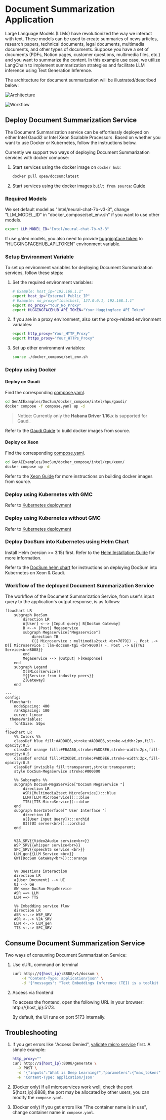 # Document Summarization Application

Large Language Models (LLMs) have revolutionized the way we interact with text. These models can be used to create summaries of news articles, research papers, technical documents, legal documents, multimedia documents, and other types of documents. Suppose you have a set of documents (PDFs, Notion pages, customer questions, multimedia files, etc.) and you want to summarize the content. In this example use case, we utilize LangChain to implement summarization strategies and facilitate LLM inference using Text Generation Inference.

The architecture for document summarization will be illustrated/described below:

![Architecture](./assets/img/docsum_architecture.png)

![Workflow](./assets/img/docsum_workflow.png)

## Deploy Document Summarization Service

The Document Summarization service can be effortlessly deployed on either Intel Gaudi2 or Intel Xeon Scalable Processors.
Based on whether you want to use Docker or Kubernetes, follow the instructions below.

Currently we support two ways of deploying Document Summarization services with docker compose:

1. Start services using the docker image on `docker hub`:

   ```bash
   docker pull opea/docsum:latest
   ```

2. Start services using the docker images `built from source`: [Guide](https://github.com/opea-project/GenAIExamples/tree/main/DocSum/docker_compose)

### Required Models

We set default model as "Intel/neural-chat-7b-v3-3", change "LLM_MODEL_ID" in "docker_compose/set_env.sh" if you want to use other models.

```bash
export LLM_MODEL_ID="Intel/neural-chat-7b-v3-3"
```

If use gated models, you also need to provide [huggingface token](https://huggingface.co/docs/hub/security-tokens) to "HUGGINGFACEHUB_API_TOKEN" environment variable.

### Setup Environment Variable

To set up environment variables for deploying Document Summarization services, follow these steps:

1. Set the required environment variables:

   ```bash
   # Example: host_ip="192.168.1.1"
   export host_ip="External_Public_IP"
   # Example: no_proxy="localhost, 127.0.0.1, 192.168.1.1"
   export no_proxy="Your_No_Proxy"     
   export HUGGINGFACEHUB_API_TOKEN="Your_Huggingface_API_Token"
   ```

2. If you are in a proxy environment, also set the proxy-related environment variables:

   ```bash
   export http_proxy="Your_HTTP_Proxy"
   export https_proxy="Your_HTTPs_Proxy"
   ```

3. Set up other environment variables:

   ```bash
   source ./docker_compose/set_env.sh
   ```

### Deploy using Docker

#### Deploy on Gaudi

Find the corresponding [compose.yaml](./docker_compose/intel/hpu/gaudi/compose.yaml).

```bash
cd GenAIExamples/DocSum/docker_compose/intel/hpu/gaudi/
docker compose -f compose.yaml up -d
```

> Notice: Currently only the **Habana Driver 1.16.x** is supported for Gaudi.

Refer to the [Gaudi Guide](./docker_compose/intel/hpu/gaudi/README.md) to build docker images from source.

#### Deploy on Xeon

Find the corresponding [compose.yaml](./docker_compose/intel/cpu/xeon/compose.yaml).

```bash
cd GenAIExamples/DocSum/docker_compose/intel/cpu/xeon/
docker compose up -d
```

Refer to the [Xeon Guide](./docker_compose/intel/cpu/xeon/README.md) for more instructions on building docker images from source.

### Deploy using Kubernetes with GMC

Refer to [Kubernetes deployment](./kubernetes/intel/README_gmc.md)

### Deploy using Kubernetes without GMC

Refer to [Kubernetes deployment](./kubernetes/intel/README.md)

### Deploy DocSum into Kubernetes using Helm Chart

Install Helm (version >= 3.15) first. Refer to the [Helm Installation Guide](https://helm.sh/docs/intro/install/) for more information.

Refer to the [DocSum helm chart](https://github.com/opea-project/GenAIInfra/tree/main/helm-charts/docsum/README.md) for instructions on deploying DocSum into Kubernetes on Xeon & Gaudi.

### Workflow of the deployed Document Summarization Service

The workflow of the Document Summarization Service, from user's input query to the application's output response, is as follows:

```mermaid
flowchart LR
    subgraph DocSum
        direction LR
        A[User] <--> |Input query| B[DocSum Gateway]
        B <--> |Post| Megaservice
        subgraph Megaservice["Megaservice"]
            direction TB
            C([ Microservice : multimedia2text <br>7079]) -. Post .-> D([ Microservice : llm-docsum-tgi <br>9000]) -. Post .-> E{{TGI Service<br>8008}}
        end
        Megaservice --> |Output| F[Response]
    end
    subgraph Legend
        X([Micsrservice])
        Y{{Service from industry peers}}
        Z[Gateway]
    end
```




```mermaid
---
config:
  flowchart:
    nodeSpacing: 400
    rankSpacing: 100
    curve: linear
  themeVariables:
    fontSize: 50px
---
flowchart LR
    %% Colors %%
    classDef blue fill:#ADD8E6,stroke:#ADD8E6,stroke-width:2px,fill-opacity:0.5
    classDef orange fill:#FBAA60,stroke:#ADD8E6,stroke-width:2px,fill-opacity:0.5
    classDef orchid fill:#C26DBC,stroke:#ADD8E6,stroke-width:2px,fill-opacity:0.5
    classDef invisible fill:transparent,stroke:transparent;
    style DocSum-MegaService stroke:#000000

    %% Subgraphs %%
    subgraph DocSum-MegaService["DocSum MegaService "]
        direction LR
        ASR([Multimedia2text MicroService]):::blue
        LLM([LLM MicroService]):::blue
        TTS([TTS MicroService]):::blue
    end
    subgraph UserInterface[" User Interface "]
        direction LR
        a([User Input Query]):::orchid
        UI([UI server<br>]):::orchid
    end


    V2A_SRV{{Video2Audio service<br>}}
    WSP_SRV{{whisper service<br>}}
    SPC_SRV{{speecht5 service <br>}}
    LLM_gen{{LLM Service <br>}}
    GW([DocSum GateWay<br>]):::orange


    %% Questions interaction
    direction LR
    a[User Document] --> UI
    UI --> GW
    GW <==> DocSum-MegaService
    ASR ==> LLM
    LLM ==> TTS

    %% Embedding service flow
    direction LR
    ASR <-.-> WSP_SRV
    ASR <-.-> V2A_SRV
    LLM <-.-> LLM_gen
    TTS <-.-> SPC_SRV

```

## Consume Document Summarization Service

Two ways of consuming Document Summarization Service:

1. Use cURL command on terminal

   ```bash
   curl http://${host_ip}:8888/v1/docsum \
       -H "Content-Type: application/json" \
       -d '{"messages": "Text Embeddings Inference (TEI) is a toolkit for deploying and serving open source text embeddings and sequence classification models. TEI enables high-performance extraction for the most popular models, including FlagEmbedding, Ember, GTE and E5."}'
   ```

2. Access via frontend

   To access the frontend, open the following URL in your browser: http://{host_ip}:5173.

   By default, the UI runs on port 5173 internally.

## Troubleshooting

1. If you get errors like "Access Denied", [validate micro service](https://github.com/opea-project/GenAIExamples/tree/main/DocSum/docker_compose/intel/cpu/xeon/README.md#validate-microservices) first. A simple example:

   ```bash
   http_proxy=""
   curl http://${host_ip}:8008/generate \
     -X POST \
     -d '{"inputs":"What is Deep Learning?","parameters":{"max_tokens":17, "do_sample": true}}' \
     -H 'Content-Type: application/json'
   ```

2. (Docker only) If all microservices work well, check the port ${host_ip}:8888, the port may be allocated by other users, you can modify the `compose.yaml`.

3. (Docker only) If you get errors like "The container name is in use", change container name in `compose.yaml`.
